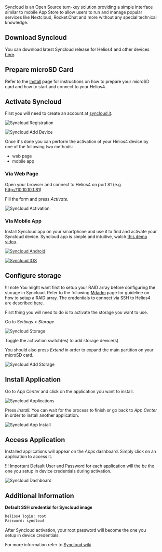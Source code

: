 Syncloud is an Open Source turn-key solution providing a simple interface similar to mobile App Store to allow users to run and manage popular services like Nextcloud, Rocket.Chat and more without any special technical knowledge.

## Download Syncloud

You can download latest Syncloud release for Helios4 and other devices [here](https://github.com/syncloud/platform/wiki).

## Prepare microSD Card

Refer to the [Install](/install) page for instructions on how to prepare your microSD card and how to start and connect to your Helios4.

## Activate Syncloud

First you will need to create an account at [syncloud.it](http://syncloud.it/register.html).

![Syncloud Registration](/img/syncloud/registration.png)

![Syncloud Add Device](/img/syncloud/add_device.png)

Once it's done you can perform the activation of your Helios4 device by one of the following two methods:

- web page
- mobile app

### Via Web Page

Open your browser and connect to Helios4 on port 81 (e.g http://10.10.10.1:81)

Fill the form and press *Activate*.

![Syncloud Activation](/img/syncloud/activation.png)

### Via Mobile App
Install Syncloud app on your smartphone and use it to find and activate your Syncloud device. Syncloud app is simple and intuitive, watch [this demo video](https://www.youtube.com/watch?v=EXJFvWeQw_s).

[![Syncloud Android](/img/syncloud/play_market.png)](https://play.google.com/store/apps/details?id=org.syncloud.android)

[![Syncloud IOS](/img/syncloud/app_store.png)](https://itunes.apple.com/app/id1031784126)


## Configure storage

!!! note
    You might want first to setup your RAID array before configuring the storage in Syncloud. Refer to the following [Mdadm](/mdadm) page for guideline on how to setup a RAID array. The credentials to connect via SSH to Helios4 are described [here](/syncloud/#additional-information).

First thing you will need to do is to activate the storage you want to use.

Go to *Settings > Storage*

![Syncloud Storage](/img/syncloud/storage_page.png)

Toggle the activation switch(es) to add storage device(s).

You should also press *Extend* in order to expand the main partition on your microSD card.

![Syncloud Add Storage](/img/syncloud/storage_add.png)


## Install Application

Go to *App Center* and click on the application you want to install.

![Syncloud Applications](/img/syncloud/applications.png)

Press *Install*. You can wait for the process to finish or go back to *App Center* in order to install another application.

![Syncloud App Install](/img/syncloud/app_installation.png)



## Access Application

Installed applications will appear on the *Apps* dashboard. Simply click on an application to access it.

!!! Important
    Default User and Password for each application will the be the one you setup in device credentials during activation.

![Syncloud Dashboard](/img/syncloud/dashboard.png)



## Additional Information

**Default SSH credential for Syncloud image**

```bash
helios4 login: root
Password: syncloud
```

After Syncloud activation, your root password will become the one you setup in device credentials.

For more information refer to [Syncloud wiki](https://github.com/syncloud/platform/wiki).
